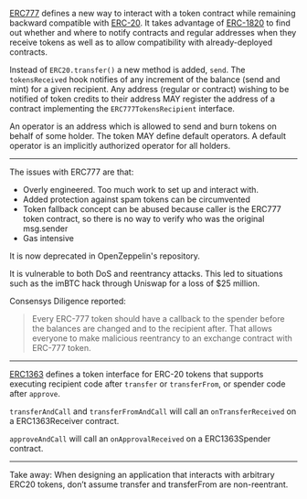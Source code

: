 [ERC777](https://eips.ethereum.org/EIPS/eip-777) defines a new way to interact with a token contract while remaining backward compatible with [ERC-20](https://eips.ethereum.org/EIPS/eip-20). It takes advantage of [ERC-1820](https://eips.ethereum.org/EIPS/eip-1820) to find out whether and where to notify contracts and regular addresses when they receive tokens as well as to allow compatibility with already-deployed contracts.

Instead of `ERC20.transfer()` a new method is added, `send`. The `tokensReceived` hook notifies of any increment of the balance (send and mint) for a given recipient. Any address (regular or contract) wishing to be notified of token credits to their address MAY register the address of a contract implementing the `ERC777TokensRecipient` interface.

An operator is an address which is allowed to send and burn tokens on behalf of some holder. The token MAY define default operators. A default operator is an implicitly authorized operator for all holders. 

---

The issues with ERC777 are that:
- Overly engineered. Too much work to set up and interact with.
- Added protection against spam tokens can be circumvented
- Token fallback concept can be abused because caller is the ERC777 token contract, so there is no way to verify who was the original msg.sender
- Gas intensive

It is now deprecated in OpenZeppelin's repository.

It is vulnerable to both DoS and reentrancy attacks. This led to situations such as the imBTC hack through Uniswap for a loss of $25 million.

Consensys Diligence reported:
> Every ERC-777 token should have a callback to the spender before the balances are changed and to the recipient after. That allows everyone to make malicious reentrancy to an exchange contract with ERC-777 token.

---

[ERC1363](https://eips.ethereum.org/EIPS/eip-1363) defines a token interface for ERC-20 tokens that supports executing recipient code after `transfer` or `transferFrom`, or spender code after `approve`.

`transferAndCall` and `transferFromAndCall` will call an `onTransferReceived` on a ERC1363Receiver contract.

`approveAndCall` will call an `onApprovalReceived` on a ERC1363Spender contract.


---

Take away: When designing an application that interacts with arbitrary ERC20 tokens, don’t assume transfer and transferFrom are non-reentrant.